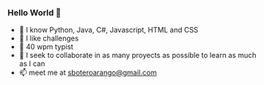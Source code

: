 ### Hello World 👋

<!--
**sboteroarango/sboteroarango** is a ✨ _special_ ✨ repository because its `README.md` (this file) appears on your GitHub profile.

Here are some ideas to get you started:
-->
- 📓 I know Python, Java, C#, Javascript, HTML and CSS
- 🔭 I like challenges
- 💪 40 wpm typist
- 👯 I seek to collaborate in as many proyects as possible to learn as much as I can
- 📫 meet me at sboteroarango@gmail.com


